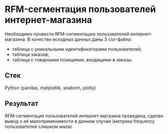 # RFM-сегментация пользователей интернет-магазина
Необходимо провести RFM-сегментацию пользователей интернет-магазина. В качестве исходных данных даны 3 csv-файла: 
<ul><li>таблица с уникальными идентификаторами пользователей;</li>
<li>таблица заказов;</li>
<li>таблица с товарными позициями, входящими в заказы.</li></ul>

## Стек
Python (pandas, matplotlib, seaborn, plotly)

## Результат
RFM-сегментация пользователей интернет-магазина проведена, сделан вывод о её малоприменимости в данном случае (метрика frequency пользователей слишком мала).
